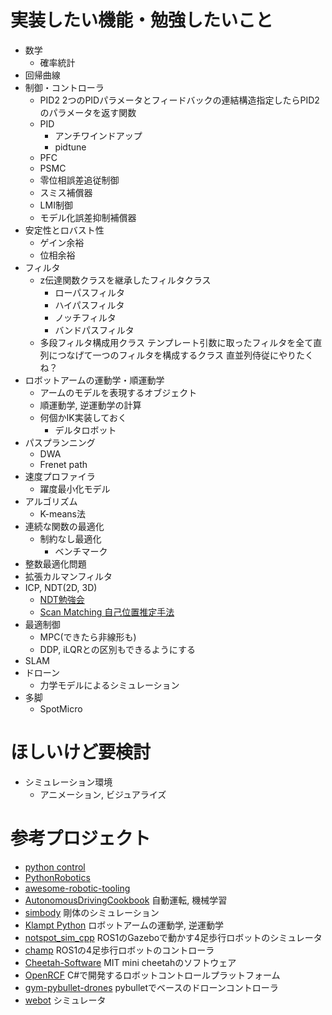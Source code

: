 # 実装したい機能・勉強したいこと
- 数学
    - 確率統計
- 回帰曲線
- 制御・コントローラ
    - PID2
        2つのPIDパラメータとフィードバックの連結構造指定したらPID2のパラメータを返す関数
    - PID
        - アンチワインドアップ
        - pidtune
    - PFC
    - PSMC
    - 零位相誤差追従制御
    - スミス補償器
    - LMI制御
    - モデル化誤差抑制補償器
- 安定性とロバスト性
    - ゲイン余裕
    - 位相余裕
- フィルタ
    - z伝達関数クラスを継承したフィルタクラス
        - ローパスフィルタ
        - ハイパスフィルタ
        - ノッチフィルタ
        - バンドパスフィルタ
    - 多段フィルタ構成用クラス
        テンプレート引数に取ったフィルタを全て直列につなげて一つのフィルタを構成するクラス
            直並列侍従にやりたくね？
- ロボットアームの運動学・順運動学
    - アームのモデルを表現するオブジェクト
    - 順運動学, 逆運動学の計算
    - 何個かIK実装しておく
        - デルタロボット
- パスプランニング
    - DWA
    - Frenet path
- 速度プロファイラ
    - 躍度最小化モデル
- アルゴリズム
    - K-means法
- 連続な関数の最適化
    - 制約なし最適化
        - ベンチマーク
- 整数最適化問題
- 拡張カルマンフィルタ
- ICP, NDT(2D, 3D)
    - [NDT勉強会](https://docs.google.com/presentation/d/1rWhCQtZv4YSWdedoJWPAF3Q4umwaA8yuDADyWIhrM20/edit?usp=sharing)
    - [Scan Matching 自己位置推定手法](chrome-extension://oemmndcbldboiebfnladdacbdfmadadm/https://web.wakayama-u.ac.jp/~nakajima/SelfDrivingSystem/assets/pdf/method_pmv_03.pdf)
- 最適制御
    - MPC(できたら非線形も)
    - DDP, iLQRとの区別もできるようにする
- SLAM
- ドローン
    - 力学モデルによるシミュレーション
- 多脚
    - SpotMicro

# ほしいけど要検討
- シミュレーション環境
    - アニメーション, ビジュアライズ

# 参考プロジェクト
- [python control](https://github.com/python-control/python-control)
- [PythonRobotics](https://github.com/AtsushiSakai/PythonRobotics)
- [awesome-robotic-tooling](https://github.com/protontypes/awesome-robotic-tooling)
- [AutonomousDrivingCookbook](https://github.com/microsoft/AutonomousDrivingCookbook) 自動運転, 機械学習
- [simbody](https://github.com/simbody/simbody) 剛体のシミュレーション
- [Klampt Python](http://motion.cs.illinois.edu/software/klampt/latest/pyklampt_docs/index.html) ロボットアームの運動学, 逆運動学
- [notspot_sim_cpp](https://github.com/lnotspotl/notspot_sim_cpp) ROS1のGazeboで動かす4足歩行ロボットのシミュレータ
- [champ](https://github.com/chvmp/champ) ROS1の4足歩行ロボットのコントローラ
- [Cheetah-Software](https://github.com/mit-biomimetics/Cheetah-Software) MIT mini cheetahのソフトウェア
- [OpenRCF](https://booth.pm/ja/items/2754488) C#で開発するロボットコントロールプラットフォーム
- [gym-pybullet-drones](https://github.com/utiasDSL/gym-pybullet-drones) pybulletでベースのドローンコントローラ
- [webot](https://github.com/cyberbotics/webots_ros2) シミュレータ